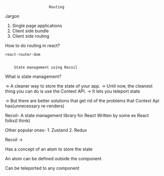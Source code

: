                         Routing

Jargon

1. Single page applications
2. Client side bundle
3. Client side routing


How to do routing in react?

    react-router-dom


        State management using Recoil

What is state management?
 
 -> A cleaner way to store the state of your app.
 -> Until now, the cleanest thing you can do is use the Context API.
 -> It lets you teleport state

 -> But there are better solutions that get rid of the problems that Context Api has(unnecessary re-renders)


Recoil- A state management library for React Written by some ex React folks(I think)

Other popular ones- 
    1. Zustand
    2. Redux


Recoil ->

Has a concept of an atom to store the state

An atom can be defined outside the component

Can be teleported to any component